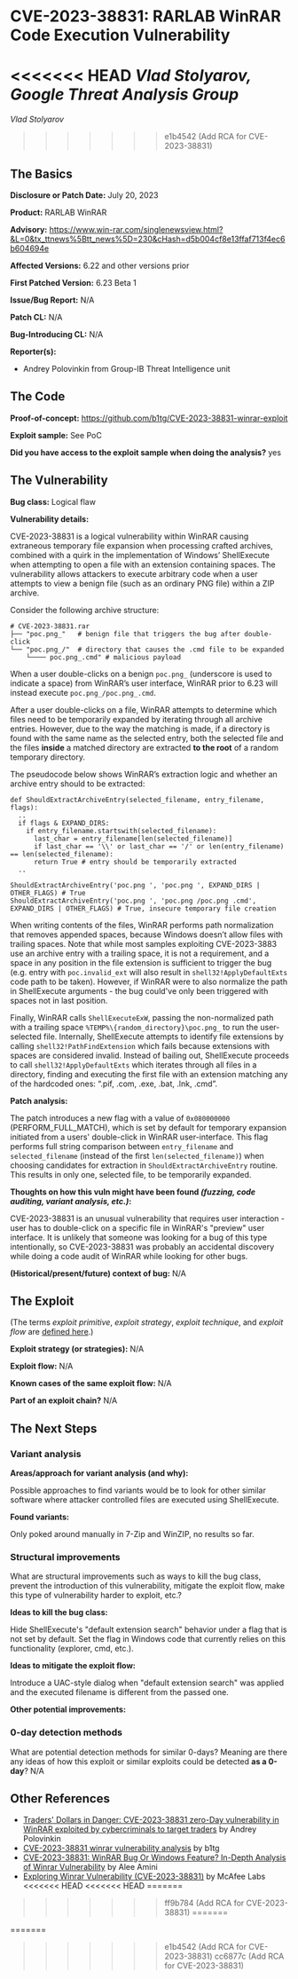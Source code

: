 # CVE-2023-38831: RARLAB WinRAR Code Execution Vulnerability
<<<<<<< HEAD
*Vlad Stolyarov, Google Threat Analysis Group*
=======
*Vlad Stolyarov*
>>>>>>> e1b4542 (Add RCA for CVE-2023-38831)

## The Basics

**Disclosure or Patch Date:** July 20, 2023

**Product:** RARLAB WinRAR

**Advisory:** https://www.win-rar.com/singlenewsview.html?&L=0&tx_ttnews%5Btt_news%5D=230&cHash=d5b004cf8e13ffaf713f4ec6b604694e

**Affected Versions:** 6.22 and other versions prior

**First Patched Version:** 6.23 Beta 1

**Issue/Bug Report:** N/A

**Patch CL:** N/A

**Bug-Introducing CL:** N/A

**Reporter(s):**
 - Andrey Polovinkin from Group-IB Threat Intelligence unit

## The Code

**Proof-of-concept:** https://github.com/b1tg/CVE-2023-38831-winrar-exploit

**Exploit sample:** See PoC

**Did you have access to the exploit sample when doing the analysis?** yes

## The Vulnerability

**Bug class:** Logical flaw

**Vulnerability details:**

CVE-2023-38831 is a logical vulnerability within WinRAR causing extraneous temporary file expansion when processing crafted archives, combined with a quirk in the implementation of Windows’ ShellExecute when attempting to open a file with an extension containing spaces. The vulnerability allows attackers to execute arbitrary code when a user attempts to view a benign file (such as an ordinary PNG file) within a ZIP archive.

Consider the following archive structure:

```
# CVE-2023-38831.rar
├── "poc.png_"   # benign file that triggers the bug after double-click
└── "poc.png_/"  # directory that causes the .cmd file to be expanded
    └──── poc.png_.cmd" # malicious payload
```

When a user double-clicks on a benign `poc.png_` (underscore is used to indicate a space) from WinRAR’s user interface, WinRAR prior to 6.23 will instead execute `poc.png_/poc.png_.cmd`.

After a user double-clicks on a file, WinRAR attempts to determine which files need to be temporarily expanded by iterating through all archive entries. However, due to the way the matching is made, if a directory is found with the same name as the selected entry, both the selected file and the files **inside** a matched directory are extracted **to the root** of a random temporary directory.

The pseudocode below shows WinRAR’s extraction logic and whether an archive entry should to be extracted:
```
def ShouldExtractArchiveEntry(selected_filename, entry_filename, flags):
  ..
  if flags & EXPAND_DIRS:
    if entry_filename.startswith(selected_filename):
      last_char = entry_filename[len(selected_filename)]
      if last_char == '\\' or last_char == '/' or len(entry_filename) == len(selected_filename):
      return True # entry should be temporarily extracted
  ..

ShouldExtractArchiveEntry('poc.png ', 'poc.png ', EXPAND_DIRS | OTHER_FLAGS) # True
ShouldExtractArchiveEntry('poc.png ', 'poc.png /poc.png .cmd', EXPAND_DIRS | OTHER_FLAGS) # True, insecure temporary file creation
```

When writing contents of the files, WinRAR performs path normalization that removes appended spaces, because Windows doesn’t allow files with trailing spaces. Note that while most samples exploiting CVE-2023-3883 use an archive entry with a trailing space, it is not a requirement, and a space in any position in the file extension is sufficient to trigger the bug (e.g. entry with `poc.invalid_ext` will also result in `shell32!ApplyDefaultExts` code path to be taken). However, if WinRAR were to also normalize the path in ShellExecute arguments - the bug could've only been triggered with spaces not in last position.

Finally, WinRAR calls `ShellExecuteExW`, passing the non-normalized path with a trailing space `%TEMP%\{random_directory}\poc.png_` to run the user-selected file. Internally, ShellExecute attempts to identify file extensions by calling `shell32!PathFindExtension` which fails because extensions with spaces are considered invalid. Instead of bailing out, ShellExecute proceeds to call `shell32!ApplyDefaultExts` which iterates through all files in a directory, finding and executing the first file with an extension matching any of the hardcoded ones: “.pif, .com, .exe, .bat, .lnk, .cmd”.

**Patch analysis:**

The patch introduces a new flag with a value of `0x080000000` (PERFORM_FULL_MATCH), which is set by default for temporary expansion initiated from a users' double-click in WinRAR user-interface. This flag performs full string comparison between `entry_filename` and `selected_filename` (instead of the first `len(selected_filename)`) when choosing candidates for extraction in `ShouldExtractArchiveEntry` routine. This results in only one, selected file, to be temporarily expanded.

**Thoughts on how this vuln might have been found _(fuzzing, code auditing, variant analysis, etc.)_:**

CVE-2023-38831 is an unusual vulnerability that requires user interaction - user has to double-click on a specific file in WinRAR's "preview" user interface. It is unlikely that someone was looking for a bug of this type intentionally, so CVE-2023-38831 was probably an accidental discovery while doing a code audit of WinRAR while looking for other bugs.

**(Historical/present/future) context of bug:** N/A

## The Exploit

(The terms *exploit primitive*, *exploit strategy*, *exploit technique*, and *exploit flow* are [defined here](https://googleprojectzero.blogspot.com/2020/06/a-survey-of-recent-ios-kernel-exploits.html).)

**Exploit strategy (or strategies):** N/A

**Exploit flow:** N/A

**Known cases of the same exploit flow:** N/A

**Part of an exploit chain?** N/A

## The Next Steps

### Variant analysis

**Areas/approach for variant analysis (and why):**

Possible approaches to find variants would be to look for other similar software where attacker controlled files are executed using ShellExecute.

**Found variants:**

Only poked around manually in 7-Zip and WinZIP, no results so far.

### Structural improvements

What are structural improvements such as ways to kill the bug class, prevent the introduction of this vulnerability, mitigate the exploit flow, make this type of vulnerability harder to exploit, etc.?

**Ideas to kill the bug class:**

Hide ShellExecute's "default extension search" behavior under a flag that is not set by default. Set the flag in Windows code that currently relies on this functionality (explorer, cmd, etc.).

**Ideas to mitigate the exploit flow:**

Introduce a UAC-style dialog when "default extension search" was applied and the executed filename is different from the passed one.

**Other potential improvements:**

### 0-day detection methods

What are potential detection methods for similar 0-days? Meaning are there any ideas of how this exploit or similar exploits could be detected **as a 0-day**? N/A

## Other References

* [Traders' Dollars in Danger: CVE-2023-38831 zero-Day vulnerability in WinRAR exploited by cybercriminals to target traders](https://www.group-ib.com/blog/cve-2023-38831-winrar-zero-day/) by Andrey Polovinkin
* [CVE-2023-38831 winrar vulnerability analysis](https://b1tg.github.io/post/cve-2023-38831-winrar-analysis/) by b1tg
* [CVE-2023-38831: WinRAR Bug Or Windows Feature? In-Depth Analysis of Winrar Vulnerability](https://aleeamini.com/cve-2023-38831-winrar-bug-or-windows-feature/) by Alee Amini
* [Exploring Winrar Vulnerability (CVE-2023-38831)](https://www.mcafee.com/blogs/other-blogs/mcafee-labs/exploring-winrar-vulnerability-cve-2023-38831/) by McAfee Labs
<<<<<<< HEAD
<<<<<<< HEAD
=======

>>>>>>> ff9b784 (Add RCA for CVE-2023-38831)
=======

=======
>>>>>>> e1b4542 (Add RCA for CVE-2023-38831)
>>>>>>> cc6877c (Add RCA for CVE-2023-38831)
